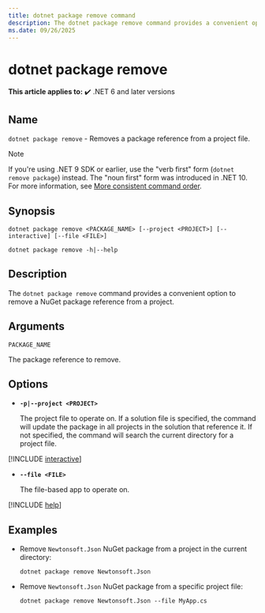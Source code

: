 ```yaml
---
title: dotnet package remove command
description: The dotnet package remove command provides a convenient option to remove NuGet package reference to a project.
ms.date: 09/26/2025
---
```

# dotnet package remove

**This article applies to:** ✔️ .NET 6 and later versions

## Name

`dotnet package remove` - Removes a package reference from a project file.

> [!NOTE]
> If you're using .NET 9 SDK or earlier, use the "verb first" form (`dotnet remove package`) instead. The "noun first" form was introduced in .NET 10. For more information, see [More consistent command order](../whats-new/dotnet-10/sdk.md#more-consistent-command-order).

## Synopsis

```dotnetcli
dotnet package remove <PACKAGE_NAME> [--project <PROJECT>] [--interactive] [--file <FILE>]

dotnet package remove -h|--help
```

## Description

The `dotnet package remove` command provides a convenient option to remove a NuGet package reference from a project.

## Arguments

`PACKAGE_NAME`

The package reference to remove.

## Options

- **`-p|--project <PROJECT>`**

  The project file to operate on. If a solution file is specified, the command will update the package in all projects in the solution that reference it. If not specified, the command will search the current directory for a project file.

[!INCLUDE [interactive](../../../includes/cli-interactive.md)]

- **`--file <FILE>`**

  The file-based app to operate on.

[!INCLUDE [help](../../../includes/cli-help.md)]

## Examples

- Remove `Newtonsoft.Json` NuGet package from a project in the current directory:

  ```dotnetcli
  dotnet package remove Newtonsoft.Json
  ```

- Remove `Newtonsoft.Json` NuGet package from a specific project file:

  ```dotnetcli
  dotnet package remove Newtonsoft.Json --file MyApp.cs
  ```
  
